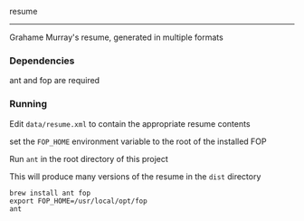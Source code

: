 resume
* * *

Grahame Murray's resume, generated in multiple formats


### Dependencies
ant and fop are required


### Running
Edit `data/resume.xml` to contain the appropriate resume contents

set the `FOP_HOME` environment variable to the root of the installed FOP

Run `ant` in the root directory of this project

This will produce many versions of the resume in the `dist` directory

```shell
brew install ant fop
export FOP_HOME=/usr/local/opt/fop
ant
```
